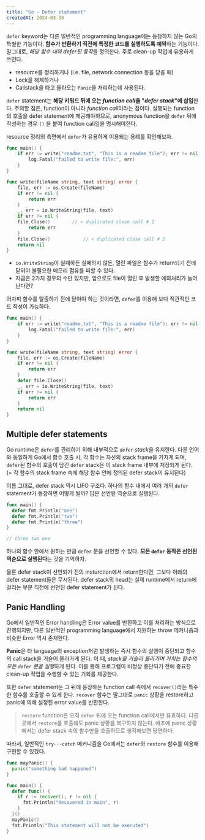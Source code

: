 ```yaml
---
title: "Go - Defer statement"
createdAt: 2024-03-30
---
```


`defer` keyword는 다른 일반적인 programming language에는 등장하지 않는 Go의 특별한 기능이다. **함수가 반환하기 직전에 특정한 코드를 실행하도록 예약**하는 기능이다. 말그대로, *해당 함수 내의 defer된 동작*을 정의한다. 주로 clean-up 작업에 유용하게 쓰인다. 

- resource를 정리하거나 (i.e. file, network connection 등을 닫을 때)
- Lock을 해제하거나
- Callstack을 타고 올라오는 `Panic`을 처리하는데 사용된다.

`defer` statement는 **해당 키워드 뒤에 오는 *function call*을 "*defer stack*"에 삽입**한다. 주의할 점은, function이 아니라 *function call*이라는 점이다. 실행되는 function의 호출을 defer statement에 제공해야하므로, anonymous function을 `defer` 뒤에 작성하는 경우 `()` 을 붙여 function call임을 명시해야한다.

resource 정리의 측면에서 `defer`가 유용하게 이용되는 용례를 확인해보자.

``` go 
func main() {
	if err := write("readme.txt", "This is a readme file"); err != nil {
		log.Fatal("failed to write file:", err)
	}
}

func write(fileName string, text string) error {
	file, err := os.Create(fileName)
	if err != nil {
		return err
	}
	_, err = io.WriteString(file, text)
	if err != nil {
    file.Close()		// < duplicated close call # 1
		return err
	}
	file.Close()			// < duplicated close call # 2
	return nil
}
```

- `io.WriteString`이 실패하든 실패하지 않든, 열린 파일은 함수가 return되기 전에 닫혀야 불필요한 메모리 점유를 피할 수 있다.
- 지금은 2가지 경우의 수만 있지만, 앞으로도 file이 열린 후 발생할 예외처리가 늘어난다면? 

어차피 함수를 탈출하기 전에 닫아야 하는 것이라면, `defer`를 이용해 보다 직관적인 코드 작성이 가능하다.

``` go 
func main() {
	if err := write("readme.txt", "This is a readme file"); err != nil {
		log.Fatal("failed to write file:", err)
	}
}

func write(fileName string, text string) error {
	file, err := os.Create(fileName)
	if err != nil {
		return err
	}
	defer file.Close()
	_, err = io.WriteString(file, text)
	if err != nil {
		return err
	}
	return nil
}
```

## Multiple defer statements

Go runtime은 `defer`를 관리하기 위해 내부적으로 *`defer` stack*을 유지한다. 다른 언어와 동일하게 Go에서 함수 호출 시, 각 함수는 자신의 stack frame을 가지게 되며, `defer`된 함수의 호출이 담긴 `defer` stack은 이 stack frame 내부에 저장되게 된다. (= 각 함수의 stack frame 속에 해당 함수 안에 정의된 defer stack이 유지된다)

이름 그대로, defer stack 역시 LIFO 구조다. 하나의 함수 내에서 여러 개의 `defer` statement가 등장하면 어떻게 될까? 답은 선언된 역순으로 실행된다.

``` go 
func main() {
  defer fmt.Println("one")
  defer fmt.Println("two")
  defer fmt.Println("three")
}

// three two one
```

하나의 함수 안에서 원하는 만큼 `defer` 문을 선언할 수 있다. **모든 `defer` 동작은 선언된 역순으로 실행된다**는 것을 기억하자.

물론 defer stack이 선언되기 전의 insturction에서 return한다면, 그보다 아래의 defer statement들은 무시된다. defer stack의 head는 실제 runtime에서 return에 걸리는 부분 직전에 선언된 defer statement가 된다.


## Panic Handling 

Go에서 일반적인 Error handling은 Error value를 반환하고 이를 처리하는 방식으로 진행되지만, 다른 일반적인 programming language에서 지원하는 throw 메커니즘과 비슷한 Error 역시 존재한다. 

**Panic**은 타 language의 exception처럼 발생하는 즉시 함수의 실행이 중단되고 함수의 call stack을 거슬어 올라가게 된다. 이 때, *stack을 거슬러 올라가며 거치는 함수의 모든 `defer` 문을 실행*하게 된다. 이를 통해 프로그램이 비정상 중단되기 전에 중요한 clean-up 작업을 수행할 수 있는 기회를 제공한다.

또한 `defer` statement는 그 뒤에 등장하는 function call 속에서 `recover()`라는 특수한 함수를 호출할 수 있게 한다. `recover` 함수는 말그대로 `panic` 상황을 restore하고 panic에 의해 설정된 error value를 반환한다. 

> `restore` function은 오직 `defer` 뒤에 오는 function call에서만 유효하다. 다른 곳에서 `restore`를 호출해도 panic 상황을 복구하지 않는다. 애초에 panic 상황에서는 defer stack 속의 함수만을 호출하므로 생각해보면 당연하다.

따라서, 일반적인 `try···catch` 메커니즘을 Go에서는 `defer`와 `restore` 함수를 이용해 구현할 수 있겠다.

``` go 
func mayPanic() {
  panic("something bad happened")
}

func main() {
  defer func() {
    if r := recover(); r != nil {
      fmt.Println("Recovered in main", r)
    }
  }()
  mayPanic()
  fmt.Println("This statement will not be executed")
}
```





